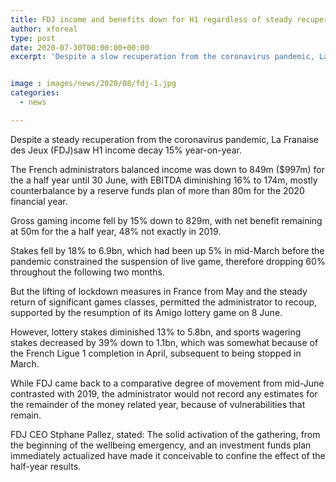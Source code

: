 ```yaml
---
title: FDJ income and benefits down for H1 regardless of steady recuperation from pandemic
author: xforeal 
type: post
date: 2020-07-30T00:00:00+00:00
excerpt: 'Despite a slow recuperation from the coronavirus pandemic, La Franaise des Jeux (FDJ)saw H1 income decrease 15&amp;percnt; year-on-year '


image : images/news/2020/08/fdj-1.jpg
categories:
  - news

---
```

Despite a steady recuperation from the coronavirus pandemic, La Franaise des Jeux (FDJ)saw H1 income decay 15&percnt; year-on-year. 

The French administrators balanced income was down to 849m ($997m) for the a half year until 30 June, with EBITDA diminishing 16&percnt; to 174m, mostly counterbalance by a reserve funds plan of more than 80m for the 2020 financial year. 

Gross gaming income fell by 15&percnt; down to 829m, with net benefit remaining at 50m for the a half year, 48&percnt; not exactly in 2019. 

Stakes fell by 18&percnt; to 6.9bn, which had been up 5&percnt; in mid-March before the pandemic constrained the suspension of live game, therefore dropping 60&percnt; throughout the following two months. 

But the lifting of lockdown measures in France from May and the steady return of significant games classes, permitted the administrator to recoup, supported by the resumption of its Amigo lottery game on 8 June. 

However, lottery stakes diminished 13&percnt; to 5.8bn, and sports wagering stakes decreased by 39&percnt; down to 1.1bn, which was somewhat because of the French Ligue 1 completion in April, subsequent to being stopped in March. 

While FDJ came back to a comparative degree of movement from mid-June contrasted with 2019, the administrator would not record any estimates for the remainder of the money related year, because of vulnerabilities that remain. 

FDJ CEO Stphane Pallez, stated: The solid activation of the gathering, from the beginning of the wellbeing emergency, and an investment funds plan immediately actualized have made it conceivable to confine the effect of the half-year results.